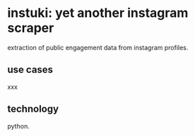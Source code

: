 # instuki: yet another instagram scraper
extraction of public engagement data from instagram profiles.

## use cases
xxx

## technology
python.